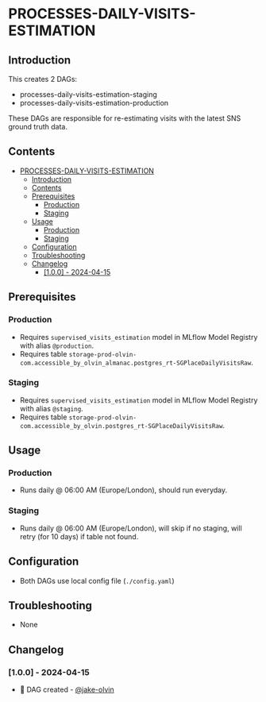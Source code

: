 # PROCESSES-DAILY-VISITS-ESTIMATION

## Introduction
This creates 2 DAGs:
- processes-daily-visits-estimation-staging
- processes-daily-visits-estimation-production

These DAGs are responsible for re-estimating visits with the latest SNS ground truth data.

## Contents
- [PROCESSES-DAILY-VISITS-ESTIMATION](#processes-daily-visits-estimation)
  - [Introduction](#introduction)
  - [Contents](#contents)
  - [Prerequisites](#prerequisites)
    - [Production](#production)
    - [Staging](#staging)
  - [Usage](#usage)
    - [Production](#production-1)
    - [Staging](#staging-1)
  - [Configuration](#configuration)
  - [Troubleshooting](#troubleshooting)
  - [Changelog](#changelog)
    - [\[1.0.0\] - 2024-04-15](#100---2024-04-15)

## Prerequisites
### Production
- Requires `supervised_visits_estimation` model in MLflow Model Registry with alias `@production`.
- Requires table `storage-prod-olvin-com.accessible_by_olvin_almanac.postgres_rt-SGPlaceDailyVisitsRaw`.
### Staging
- Requires `supervised_visits_estimation` model in MLflow Model Registry with alias `@staging`.
- Requires table `storage-prod-olvin-com.accessible_by_olvin.postgres_rt-SGPlaceDailyVisitsRaw`.

## Usage
### Production
- Runs daily @ 06:00 AM (Europe/London), should run everyday.
### Staging
- Runs daily @ 06:00 AM (Europe/London), will skip if no staging, will retry (for 10 days) if table not found.

## Configuration
- Both DAGs use local config file (`./config.yaml`)

## Troubleshooting
- None

## Changelog
### [1.0.0] - 2024-04-15
- :tada: DAG created - [@jake-olvin](https://github.com/jake-olvin)